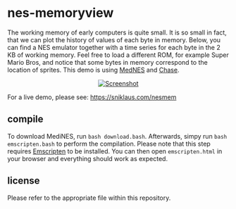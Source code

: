 # nes-memoryview
The working memory of early computers is quite small. It is so small in fact, that we can plot the history of values of each byte in memory. Below, you can find a NES emulator together with a time series for each byte in the 2 KB of working memory. Feel free to load a different ROM, for example Super Mario Bros, and notice that some bytes in memory correspond to the location of sprites. This demo is using [MedNES](https://github.com/wpmed92/MedNES) and [Chase](https://shiru.untergrund.net/software.shtml).

<p align="center"><a href="https://sniklaus.com/nesmem"><img src="https://content.sniklaus.com/nesmem/screenshot.png" alt="Screenshot"></a></p>

For a live demo, please see: https://sniklaus.com/nesmem

## compile
To download MediNES, run `bash download.bash`. Afterwards, simpy run `bash emscripten.bash` to perform the compilation. Please note that this step requires [Emscripten](https://github.com/emscripten-core/emscripten) to be installed. You can then open `emscripten.html` in your browser and everything should work as expected.

## license
Please refer to the appropriate file within this repository.